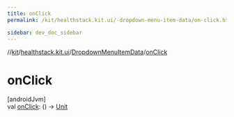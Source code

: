 ```yaml
---
title: onClick
permalink: /kit/healthstack.kit.ui/-dropdown-menu-item-data/on-click.html

sidebar: dev_doc_sidebar
---
```

//[kit](../../../index.html)/[healthstack.kit.ui](../index.html)/[DropdownMenuItemData](index.html)/[onClick](on-click.html)



# onClick



[androidJvm]\
val [onClick](on-click.html): () -&gt; [Unit](https://kotlinlang.org/api/latest/jvm/stdlib/kotlin/-unit/index.html)




